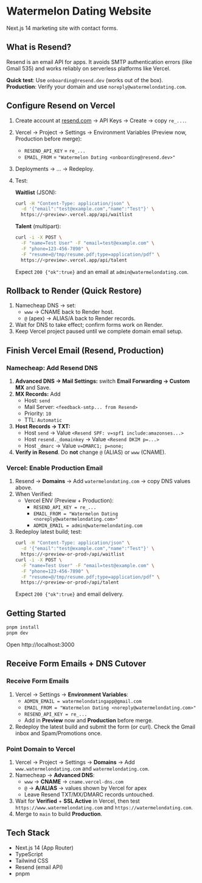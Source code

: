 # Watermelon Dating Website

Next.js 14 marketing site with contact forms.

## What is Resend?

Resend is an email API for apps. It avoids SMTP authentication errors (like Gmail 535) and works reliably on serverless platforms like Vercel.

**Quick test**: Use `onboarding@resend.dev` (works out of the box).  
**Production**: Verify your domain and use `noreply@watermelondating.com`.

## Configure Resend on Vercel

1. Create account at [resend.com](https://resend.com) → API Keys → Create → copy `re_...`.

2. Vercel → Project → Settings → Environment Variables (Preview now, Production before merge):
   - `RESEND_API_KEY` = `re_...`
   - `EMAIL_FROM` = `"Watermelon Dating <onboarding@resend.dev>"`

3. Deployments → … → Redeploy.

4. Test:

   **Waitlist** (JSON):
   ```bash
   curl -H "Content-Type: application/json" \
     -d '{"email":"test@example.com","name":"Test"}' \
     https://<preview>.vercel.app/api/waitlist
   ```

   **Talent** (multipart):
   ```bash
   curl -i -X POST \
     -F "name=Test User" -F "email=test@example.com" \
     -F "phone=123-456-7890" \
     -F "resume=@/tmp/resume.pdf;type=application/pdf" \
     https://<preview>.vercel.app/api/talent
   ```

   Expect `200 {"ok":true}` and an email at `admin@watermelondating.com`.

## Rollback to Render (Quick Restore)

1. Namecheap DNS → set:
   - `www` → CNAME back to Render host.
   - `@` (apex) → ALIAS/A back to Render records.
2. Wait for DNS to take effect; confirm forms work on Render.
3. Keep Vercel project paused until we complete domain email setup.

## Finish Vercel Email (Resend, Production)

### Namecheap: Add Resend DNS

1. **Advanced DNS → Mail Settings:** switch **Email Forwarding → Custom MX** and Save.
2. **MX Records:** Add
   - Host: `send`
   - Mail Server: `<feedback-smtp... from Resend>`
   - Priority: `10`
   - TTL: `Automatic`
3. **Host Records → TXT:**
   - Host `send` → Value `<Resend SPF: v=spf1 include:amazonses...>`
   - Host `resend._domainkey` → Value `<Resend DKIM p=...>`
   - Host `_dmarc` → Value `v=DMARC1; p=none;`
4. **Verify in Resend**. Do **not** change `@` (ALIAS) or `www` (CNAME).

### Vercel: Enable Production Email

1. Resend → **Domains** → Add `watermelondating.com` → copy DNS values above.
2. When Verified:
   - Vercel ENV (Preview + Production):
     - `RESEND_API_KEY = re_...`
     - `EMAIL_FROM = "Watermelon Dating <noreply@watermelondating.com>"`
     - `ADMIN_EMAIL = admin@watermelondating.com`
3. Redeploy latest build; test:
   ```bash
   curl -H "Content-Type: application/json" \
     -d '{"email":"test@example.com","name":"Test"}' \
     https://<preview-or-prod>/api/waitlist
   curl -i -X POST \
     -F "name=Test User" -F "email=test@example.com" \
     -F "phone=123-456-7890" \
     -F "resume=@/tmp/resume.pdf;type=application/pdf" \
     https://<preview-or-prod>/api/talent
   ```
   Expect `200 {"ok":true}` and email delivery.

## Getting Started

```bash
pnpm install
pnpm dev
```

Open http://localhost:3000

## Receive Form Emails + DNS Cutover

### Receive Form Emails

1. Vercel → Settings → **Environment Variables**:
   - `ADMIN_EMAIL = watermelondatingapp@gmail.com`
   - `EMAIL_FROM = "Watermelon Dating <noreply@watermelondating.com>"`
   - `RESEND_API_KEY = re_...`
   - Add in **Preview** now and **Production** before merge.
2. Redeploy the latest build and submit the form (or curl). Check the Gmail inbox and Spam/Promotions once.

### Point Domain to Vercel

1. Vercel → Project → Settings → **Domains** → Add `www.watermelondating.com` and `watermelondating.com`.
2. Namecheap → **Advanced DNS**:
   - `www` → **CNAME** → `cname.vercel-dns.com`
   - `@` → **A/ALIAS** → values shown by Vercel for apex
   - Leave Resend TXT/MX/DMARC records untouched.
3. Wait for **Verified** + **SSL Active** in Vercel, then test `https://www.watermelondating.com` and `https://watermelondating.com`.
4. Merge to `main` to build **Production**.

## Tech Stack

- Next.js 14 (App Router)
- TypeScript
- Tailwind CSS
- Resend (email API)
- pnpm

